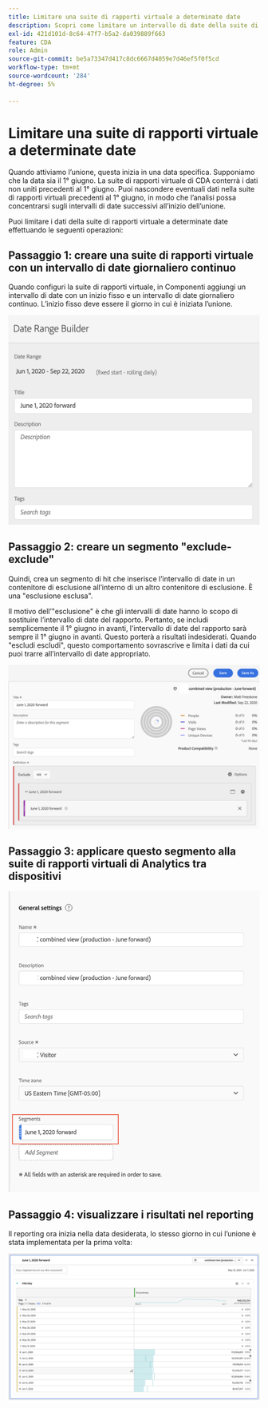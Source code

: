 ```yaml
---
title: Limitare una suite di rapporti virtuale a determinate date
description: Scopri come limitare un intervallo di date della suite di rapporti virtuali in modo che si concentri solo sui dati uniti.
exl-id: 421d101d-8c64-47f7-b5a2-da039889f663
feature: CDA
role: Admin
source-git-commit: be5a73347d417c8dc6667d4059e7d46ef5f0f5cd
workflow-type: tm+mt
source-wordcount: '284'
ht-degree: 5%

---
```


# Limitare una suite di rapporti virtuale a determinate date

Quando attiviamo l’unione, questa inizia in una data specifica. Supponiamo che la data sia il 1° giugno. La suite di rapporti virtuale di CDA conterrà i dati non uniti precedenti al 1° giugno. Puoi nascondere eventuali dati nella suite di rapporti virtuali precedenti al 1° giugno, in modo che l’analisi possa concentrarsi sugli intervalli di date successivi all’inizio dell’unione.

Puoi limitare i dati della suite di rapporti virtuale a determinate date effettuando le seguenti operazioni:

## Passaggio 1: creare una suite di rapporti virtuale con un intervallo di date giornaliero continuo

Quando configuri la suite di rapporti virtuale, in Componenti aggiungi un intervallo di date con un inizio fisso e un intervallo di date giornaliero continuo. L’inizio fisso deve essere il giorno in cui è iniziata l’unione.

![](assets/rolling-daily.png)

## Passaggio 2: creare un segmento &quot;exclude-exclude&quot;

Quindi, crea un segmento di hit che inserisce l’intervallo di date in un contenitore di esclusione all’interno di un altro contenitore di esclusione. È una &quot;esclusione esclusa&quot;.

Il motivo dell’&quot;esclusione&quot; è che gli intervalli di date hanno lo scopo di sostituire l’intervallo di date del rapporto. Pertanto, se includi semplicemente il 1° giugno in avanti, l’intervallo di date del rapporto sarà sempre il 1° giugno in avanti. Questo porterà a risultati indesiderati. Quando &quot;escludi escludi&quot;, questo comportamento sovrascrive e limita i dati da cui puoi trarre all’intervallo di date appropriato.

![](assets/exclude-exclude.png)

## Passaggio 3: applicare questo segmento alla suite di rapporti virtuali di Analytics tra dispositivi

![](assets/apply-segment.png)

## Passaggio 4: visualizzare i risultati nel reporting

Il reporting ora inizia nella data desiderata, lo stesso giorno in cui l’unione è stata implementata per la prima volta:

![](assets/report-limited-dates.png)
